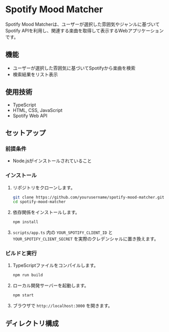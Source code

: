 # Spotify Mood Matcher

Spotify Mood Matcherは、ユーザーが選択した雰囲気やジャンルに基づいてSpotify APIを利用し、関連する楽曲を取得して表示するWebアプリケーションです。

## 機能

- ユーザーが選択した雰囲気に基づいてSpotifyから楽曲を検索
- 検索結果をリスト表示

## 使用技術

- TypeScript
- HTML, CSS, JavaScript
- Spotify Web API

## セットアップ

### 前提条件

- Node.jsがインストールされていること

### インストール

1. リポジトリをクローンします。

    ```bash
    git clone https://github.com/yourusername/spotify-mood-matcher.git
    cd spotify-mood-matcher
    ```

2. 依存関係をインストールします。

    ```bash
    npm install
    ```

3. `scripts/app.ts` 内の `YOUR_SPOTIFY_CLIENT_ID` と `YOUR_SPOTIFY_CLIENT_SECRET` を実際のクレデンシャルに置き換えます。

### ビルドと実行

1. TypeScriptファイルをコンパイルします。

    ```bash
    npm run build
    ```

2. ローカル開発サーバーを起動します。

    ```bash
    npm start
    ```

3. ブラウザで `http://localhost:3000` を開きます。

## ディレクトリ構成

